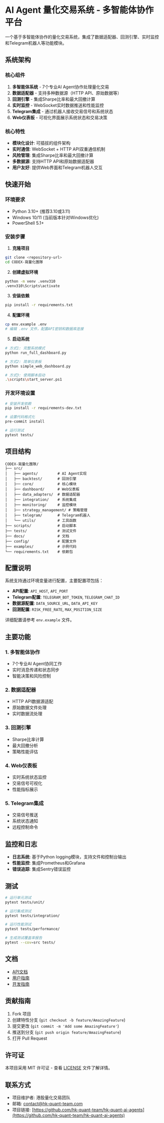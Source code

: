 # AI Agent 量化交易系统 - 多智能体协作平台

一个基于多智能体协作的量化交易系统，集成了数据适配器、回测引擎、实时监控和Telegram机器人等功能模块。

## 系统架构

### 核心组件

1. **多智能体系统** - 7个专业AI Agent协作处理量化交易
2. **数据适配器** - 支持多种数据源（HTTP API、原始数据等）
3. **回测引擎** - 集成Sharpe比率和最大回撤计算
4. **实时监控** - WebSocket实时数据推送和性能监控
5. **Telegram集成** - 通过机器人接收交易信号和系统状态
6. **Web仪表板** - 可视化界面展示系统状态和交易决策

### 核心特性

- **模块化设计**: 可插拔的组件架构
- **实时通信**: WebSocket + HTTP API双重通信机制
- **风险管理**: 集成Sharpe比率和最大回撤计算
- **多数据源**: 支持HTTP API和原始数据适配器
- **用户友好**: 提供Web界面和Telegram机器人交互

## 快速开始

### 环境要求

- Python 3.10+ (推荐3.10或3.11)
- Windows 10/11 (当前版本针对Windows优化)
- PowerShell 5.1+

### 安装步骤

1. **克隆项目**
```bash
git clone <repository-url>
cd CODEX-寫量化團隊
```

2. **创建虚拟环境**
```bash
python -m venv .venv310
.venv310\Scripts\activate
```

3. **安装依赖**
```bash
pip install -r requirements.txt
```

4. **配置环境**
```bash
cp env.example .env
# 编辑 .env 文件，配置API密钥和数据库连接
```

5. **启动系统**
```bash
# 方式1: 完整系统模式
python run_full_dashboard.py

# 方式2: 简单仪表板
python simple_web_dashboard.py

# 方式3: 使用脚本启动
.\scripts\start_server.ps1
```

### 开发环境设置

```bash
# 安装开发依赖
pip install -r requirements-dev.txt

# 设置代码格式化
pre-commit install

# 运行测试
pytest tests/
```

## 项目结构

```
CODEX-寫量化團隊/
├── src/
│   ├── agents/         # AI Agent实现
│   ├── backtest/       # 回测引擎
│   ├── core/           # 核心模块
│   ├── dashboard/      # Web仪表板
│   ├── data_adapters/  # 数据适配器
│   ├── integration/    # 系统集成
│   ├── monitoring/     # 监控模块
│   ├── strategy_management/ # 策略管理
│   ├── telegram/       # Telegram机器人
│   └── utils/          # 工具函数
├── scripts/            # 启动脚本
├── tests/              # 测试文件
├── docs/               # 文档
├── config/             # 配置文件
├── examples/           # 示例代码
└── requirements.txt    # 依赖包
```

## 配置说明

系统支持通过环境变量进行配置，主要配置项包括：

- **API配置**: `API_HOST`, `API_PORT`
- **Telegram配置**: `TELEGRAM_BOT_TOKEN`, `TELEGRAM_CHAT_ID`
- **数据源配置**: `DATA_SOURCE_URL`, `DATA_API_KEY`
- **回测配置**: `RISK_FREE_RATE`, `MAX_POSITION_SIZE`

详细配置请参考 `env.example` 文件。

## 主要功能

### 1. 多智能体协作
- 7个专业AI Agent协同工作
- 实时消息传递和状态同步
- 智能决策和风险控制

### 2. 数据适配器
- HTTP API数据源适配
- 原始数据文件处理
- 实时数据流处理

### 3. 回测引擎
- Sharpe比率计算
- 最大回撤分析
- 策略性能评估

### 4. Web仪表板
- 实时系统状态监控
- 交易信号可视化
- 性能指标展示

### 5. Telegram集成
- 交易信号推送
- 系统状态通知
- 远程控制命令

## 监控和日志

- **日志系统**: 基于Python logging模块，支持文件和控制台输出
- **性能监控**: 集成Prometheus和Grafana
- **错误追踪**: 集成Sentry错误监控

## 测试

```bash
# 运行单元测试
pytest tests/unit/

# 运行集成测试
pytest tests/integration/

# 运行性能测试
pytest tests/performance/

# 生成测试覆盖率报告
pytest --cov=src tests/
```

## 文档

- [API文档](docs/api_reference.md)
- [用户指南](docs/user_guide.md)
- [开发指南](docs/developer_guide.md)

## 贡献指南

1. Fork 项目
2. 创建特性分支 (`git checkout -b feature/AmazingFeature`)
3. 提交更改 (`git commit -m 'Add some AmazingFeature'`)
4. 推送到分支 (`git push origin feature/AmazingFeature`)
5. 打开 Pull Request

## 许可证

本项目采用 MIT 许可证 - 查看 [LICENSE](LICENSE) 文件了解详情。

## 联系方式

- 项目维护者: 港股量化交易团队
- 邮箱: contact@hk-quant-team.com
- 项目链接: [https://github.com/hk-quant-team/hk-quant-ai-agents](https://github.com/hk-quant-team/hk-quant-ai-agents)
